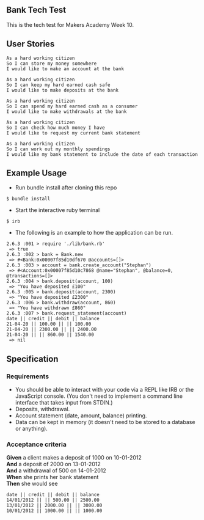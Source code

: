 ## Bank Tech Test

This is the tech test for Makers Academy Week 10. 

## User Stories

```
As a hard working citizen
So I can store my money somewhere
I would like to make an account at the bank
```

```
As a hard working citizen
So I can keep my hard earned cash safe
I would like to make deposits at the bank
```

```
As a hard working citizen
So I can spend my hard earned cash as a consumer
I would like to make withdrawals at the bank
```

```
As a hard working citizen
So I can check how much money I have
I would like to request my current bank statement
```

```
As a hard working citizen
So I can work out my monthly spendings
I would like my bank statement to include the date of each transaction
```

## Example Usage
- Run bundle install after cloning this repo

```
$ bundle install
```

- Start the interactive ruby terminal

```
$ irb
```

- The following is an example to how the application can be run. 

```
2.6.3 :001 > require './lib/bank.rb'
 => true 
2.6.3 :002 > bank = Bank.new
 => #<Bank:0x00007f85d10df670 @accounts=[]> 
2.6.3 :003 > account = bank.create_account("Stephan")
 => #<Account:0x00007f85d10c7868 @name="Stephan", @balance=0, @transactions=[]> 
2.6.3 :004 > bank.deposit(account, 100)
 => "You have deposited £100" 
2.6.3 :005 > bank.deposit(account, 2300)
 => "You have deposited £2300" 
2.6.3 :006 > bank.withdraw(account, 860)
 => "You have withdrawn £860" 
2.6.3 :007 > bank.request_statement(account)
date || credit || debit || balance
21-04-20 || 100.00 || || 100.00
21-04-20 || 2300.00 || || 2400.00
21-04-20 || || 860.00 || 1540.00
 => nil 
```


## Specification

### Requirements

* You should be able to interact with your code via a REPL like IRB or the JavaScript console.  (You don't need to implement a command line interface that takes input from STDIN.)
* Deposits, withdrawal.
* Account statement (date, amount, balance) printing.
* Data can be kept in memory (it doesn't need to be stored to a database or anything).

### Acceptance criteria

**Given** a client makes a deposit of 1000 on 10-01-2012  
**And** a deposit of 2000 on 13-01-2012  
**And** a withdrawal of 500 on 14-01-2012  
**When** she prints her bank statement  
**Then** she would see

```
date || credit || debit || balance
14/01/2012 || || 500.00 || 2500.00
13/01/2012 || 2000.00 || || 3000.00
10/01/2012 || 1000.00 || || 1000.00
```